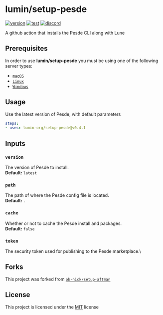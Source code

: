 # lumin/setup-pesde

[![version](https://img.shields.io/github/v/release/lumin-org/setup-pesde?style=plastic&logo=github&logoColor=FFFFFF&label=version)](https://github.com/lumin-org/setup-pesde/releases/latest)
[![test](https://img.shields.io/github/actions/workflow/status/lumin-org/setup-pesde/test.yml?style=plastic&logo=github&logoColor=FFFFFF&label=test)](https://github.com/lumin-org/setup-pesde/blob/main/.github/workflows/test.yml)
[![discord](https://img.shields.io/discord/1105688855375511642?logo=discord&logoColor=white&label=chat&color=4d3dff&style=plastic)](https://lumin-org.github.io/to/discord)

A github action that installs the Pesde CLI along with Lune 

## Prerequisites

In order to use **lumin/setup-pesde** you must be using one of the following server types:

* [`macOS`](https://en.wikipedia.org/wiki/macOS)
* [`Linux`](https://en.wikipedia.org/wiki/Linux)
* [`Windows`](https://en.wikipedia.org/wiki/Windows)
  
## Usage

Use the latest version of Pesde, with default parameters

```yaml
steps:
- uses: lumin-org/setup-pesde@v0.4.1
```

## Inputs

### `version`

The version of Pesde to install.\
**Default:** `latest`

### `path`
The path of where the Pesde config file is located.\
**Default:** `.`

### `cache`
Whether or not to cache the Pesde install and packages.\
**Default:** `false`

### `token`
The security token used for publishing to the Pesde marketplace.\

## Forks

This project was forked from [`ok-nick/setup-aftman`](https://github.com/ok-nick/setup-aftman)

## License

This project is licensed under the [MIT](https://github.com/lumin-org/setup-pesde/blob/main/LICENSE) license
